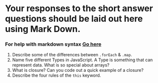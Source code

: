 # Your responses to the short answer questions should be laid out here using Mark Down.
### For help with markdown syntax [Go here](https://github.com/adam-p/markdown-here/wiki/Markdown-Cheatsheet)


1. Describe some of the differences between `.forEach` & `.map`.
2. Name five different Types in JavaScript. A Type is something that can represent data. What is so special about arrays?
3. What is closure? Can you code out a quick example of a closure?
4. Describe the four rules of the `this` keyword. 